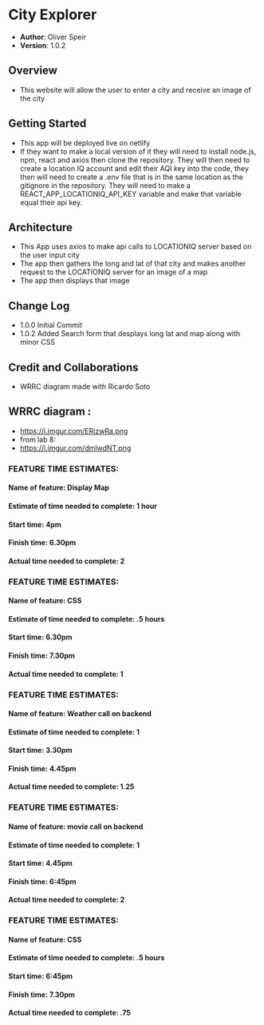 # City Explorer
- **Author**: Oliver Speir 
- **Version**: 1.0.2 

## Overview
- This website will allow the user to enter a city and receive an image of the city 

## Getting Started
- This app will be deployed live on netlify 
- If they want to make a local version of it they will need to install node.js, npm, react and axios then clone the repository. They will then need to create a location IQ account and edit their AQI key into the code, they then will need to create a .env file that is in the same location as the gitignore in the repository. They will need to make a REACT_APP_LOCATIONIQ_API_KEY variable and make that variable equal their api key. 

## Architecture
- This App uses axios to make api calls to LOCATIONIQ server based on the user input city 
- The app then gathers the long and lat of that city and makes another request to the LOCATIONIQ server for an image of a map
- The app then displays that image
## Change Log
- 1.0.0 Initial Commit 
- 1.0.2 Added Search form that desplays long lat and map along with minor CSS

## Credit and Collaborations
- WRRC diagram made with Ricardo Soto 

## WRRC diagram :
- https://i.imgur.com/ERizwRa.png
- from lab 8: 
- https://i.imgur.com/dmlwdNT.png

### FEATURE TIME ESTIMATES: 

#### Name of feature: Display Map 

#### Estimate of time needed to complete: 1 hour
#### Start time: 4pm

#### Finish time: 6.30pm

#### Actual time needed to complete: 2

### FEATURE TIME ESTIMATES: 

#### Name of feature: CSS 

#### Estimate of time needed to complete: .5 hours
#### Start time: 6.30pm

#### Finish time: 7.30pm

#### Actual time needed to complete: 1

### FEATURE TIME ESTIMATES: 

#### Name of feature: Weather call on backend 

#### Estimate of time needed to complete: 1
#### Start time: 3.30pm

#### Finish time: 4.45pm

#### Actual time needed to complete: 1.25
### FEATURE TIME ESTIMATES: 

#### Name of feature: movie call on backend

#### Estimate of time needed to complete: 1
#### Start time: 4.45pm

#### Finish time: 6:45pm

#### Actual time needed to complete: 2
### FEATURE TIME ESTIMATES: 

#### Name of feature: CSS 

#### Estimate of time needed to complete: .5 hours
#### Start time: 6:45pm

#### Finish time: 7.30pm

#### Actual time needed to complete: .75
